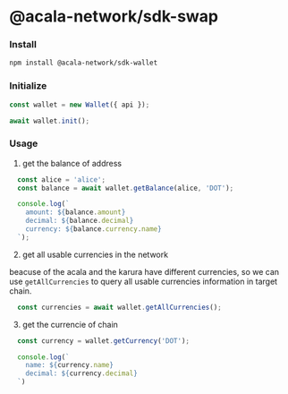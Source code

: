 # @acala-network/sdk-swap

### Install
```bash
npm install @acala-network/sdk-wallet
```

### Initialize

```js
const wallet = new Wallet({ api });

await wallet.init();
```

### Usage

1. get the balance of address

```js
  const alice = 'alice';
  const balance = await wallet.getBalance(alice, 'DOT');

  console.log(`
    amount: ${balance.amount}
    decimal: ${balance.decimal}
    currency: ${balance.currency.name}
  `);
```

2. get all usable currencies in the network

beacuse of the acala and the karura have different currencies, so we can use `getAllCurrencies` to query all usable currencies information in target chain.

```js
  const currencies = await wallet.getAllCurrencies();
```

3. get the currencie of chain

```js
  const currency = wallet.getCurrency('DOT');

  console.log(`
    name: ${currency.name}
    decimal: ${currency.decimal}
  `)
```